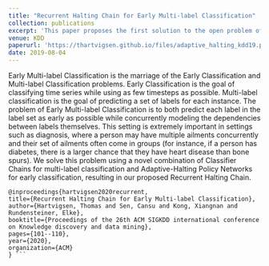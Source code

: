 ```yaml
---
title: "Recurrent Halting Chain for Early Multi-label Classification"
collection: publications
excerpt: 'This paper proposes the first solution to the open problem of Early Multi-Label Classification.'
venue: KDD
paperurl: 'https://thartvigsen.github.io/files/adaptive_halting_kdd19.pdf'
date: 2019-08-04
---
```


Early Multi-label Classification is the marriage of the Early Classification and
Multi-label Classification problems. Early Classification is the goal of
classifying time series while using as few timesteps as possible. Multi-label
classification is the goal of predicting a set of labels for each instance. The
problem of Early Multi-label Classification is to both predict each label in the
label set as early as possible while concurrently modeling the dependencies
between labels themselves.
This setting is extremely important in settings such as diagnosis, where a
person may have multiple ailments concurrently and their set of ailments often
come in groups (for instance, if a person has diabetes, there is a larger chance
that they have heart disease than bone spurs).  We solve this problem using a
novel combination of Classifier Chains for multi-label classification and
Adaptive-Halting Policy Networks for early classification, resulting in our
proposed Recurrent Halting Chain.

```
@inproceedings{hartvigsen2020recurrent,
title={Recurrent Halting Chain for Early Multi-label Classification},
author={Hartvigsen, Thomas and Sen, Cansu and Kong, Xiangnan and Rundensteiner, Elke},
booktitle={Proceedings of the 26th ACM SIGKDD international conference on Knowledge discovery and data mining},
pages={101--110},
year={2020},
organization={ACM}
} ```
